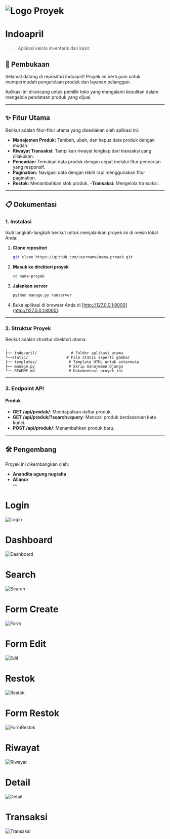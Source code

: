 # ![Logo Proyek](indoapril/static/image/indoapril.png)

# Indoapril
> Aplikasi kelola inventaris dan kasir.

## 📖 Pembukaan
Selamat datang di repositori Indoapril! Proyek ini bertujuan untuk mempermudah pengelolaan produk dan layanan pelanggan.

Aplikasi ini dirancang untuk pemilik toko yang mengalami kesulitan dalam mengelola pendataan produk yang dijual.

---

## ✨ Fitur Utama
Berikut adalah fitur-fitur utama yang disediakan oleh aplikasi ini:

- **Manajemen Produk:** Tambah, ubah, dan hapus data produk dengan mudah.
- **Riwayat Transaksi:** Tampilkan riwayat lengkap dari transaksi yang dilakukan.
- **Pencarian:** Temukan data produk dengan cepat melalui fitur pencarian yang responsif.
- **Pagination:** Navigasi data dengan lebih rapi menggunakan fitur pagination.
- **Restok:** Menambahkan stok produk.
-**Transaksi:** Mengelola transaksi.
---

## 📋 Dokumentasi

### 1. **Instalasi**
Ikuti langkah-langkah berikut untuk menjalankan proyek ini di mesin lokal Anda:

1. **Clone repositori**
   ```bash
   git clone https://github.com/username/nama-proyek.git
   ```

2. **Masuk ke direktori proyek**
   ```bash
   cd nama-proyek
   ```

3. **Jalankan server**
   ```bash
   python manage.py runserver
   ```

4. Buka aplikasi di browser Anda di [http://127.0.0.1:8000](http://127.0.0.1:8000).

---

### 2. **Struktur Proyek**
Berikut adalah struktur direktori utama:

```
.
├── indoapril/               # Folder aplikasi utama
└──static/                 # File statis seperti gambar
├── templates/              # Template HTML untuk antarmuka
├── manage.py               # Skrip manajemen Django
└── README.md               # Dokumentasi proyek ini
```

---

### 3. **Endpoint API**

#### Produk
- **GET /api/produk/**: Mendapatkan daftar produk.
- **GET /api/produk/?search=query**: Mencari produk berdasarkan kata kunci.
- **POST /api/produk/**: Menambahkan produk baru.

---

## 🛠️ Pengembang
Proyek ini dikembangkan oleh:
- **Anandita agung nugraha**  
- **Alianur**  
—


# Login
![Login](screenshot/Login.png)
# Dashboard
![Dashboard](screenshot/Dashboard.png)
# Search
![Search](screenshot/Search.png)
# Form Create
![Form](screenshot/Form.png)
# Form Edit
![Edit](screenshot/Edit.png)
# Restok
![Restok](screenshot/Restok.png)
# Form Restok
![FormRestok](screenshot/FormRestok.png)
# Riwayat
![Riwayat](screenshot/Riwayat.png)
# Detail
![Detail](screenshot/Detail.png)
# Transaksi
![Transaksi](screenshot/Transaksi.png)


